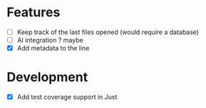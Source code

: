 # Features

- [ ] Keep track of the last files opened (would require a database)
- [ ] AI integration ? maybe
- [x] Add metadata to the line

# Development

- [x] Add test coverage support in Just
